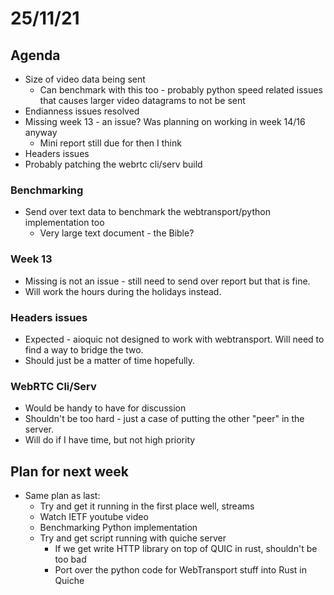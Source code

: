 # 25/11/21

## Agenda
- Size of video data being sent
    - Can benchmark with this too - probably python speed related issues that causes larger video datagrams to not be sent
- Endianness issues resolved
- Missing week 13 - an issue? Was planning on working in week 14/16 anyway
    - Mini report still due for then I think
- Headers issues
- Probably patching the webrtc cli/serv build

### Benchmarking 
- Send over text data to benchmark the webtransport/python implementation too
    - Very large text document - the Bible?

### Week 13
- Missing is not an issue - still need to send over report but that is fine. 
- Will work the hours during the holidays instead. 

### Headers issues
- Expected - aioquic not designed to work with webtransport. Will need to find a way to bridge the two. 
- Should just be a matter of time hopefully.

### WebRTC Cli/Serv
- Would be handy to have for discussion
- Shouldn't be too hard - just a case of putting the other "peer" in the server.
- Will do if I have time, but not high priority 


## Plan for next week
- Same plan as last:
    - Try and get it running in the first place well, streams 
    - Watch IETF youtube video
    - Benchmarking Python implementation
    - Try and get script running with quiche server  
        - If we get write HTTP library on top of QUIC in rust, shouldn't be too bad
        - Port over the python code for WebTransport stuff into Rust in Quiche
